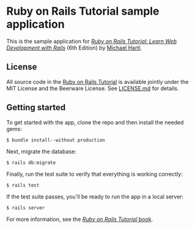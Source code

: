 
# Ruby on Rails Tutorial sample application
 This is the sample application for
 [*Ruby on Rails Tutorial:
 Learn Web Development with Rails*](https://www.railstutorial.org/)
 (6th Edition)
 by [Michael Hartl](https://www.michaelhartl.com/).
 ## License
 All source code in the [Ruby on Rails Tutorial](https://www.railstutorial.org/)
 is available jointly under the MIT License and the Beerware License. See
 [LICENSE.md](LICENSE.md) for details.
 ## Getting started
 To get started with the app, clone the repo and then install the needed gems:
 ```
 $ bundle install--without production
 ```
 Next, migrate the database:
 ```
 $ rails db:migrate
 ```
 Finally, run the test suite to verify that everything is working correctly:
 ```
 $ rails test
 ```
 If the test suite passes, you'll be ready to run the app in a local server:
 ```
 $ rails server
 ```
 For more information, see the
 [*Ruby on Rails Tutorial* book](https://www.railstutorial.org/book).